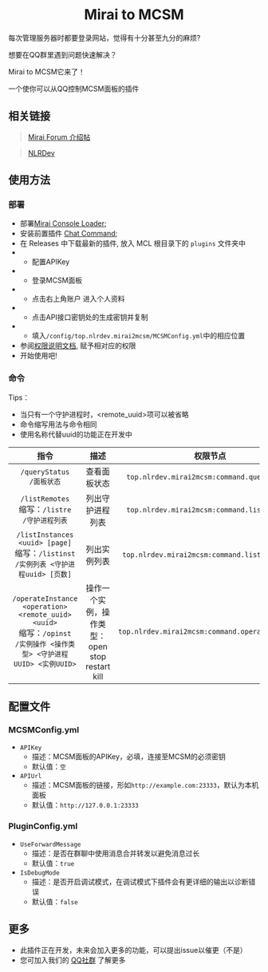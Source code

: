 <center><h1>Mirai to MCSM</h1></center>

每次管理服务器时都要登录网站，觉得有十分甚至九分的麻烦?

想要在QQ群里遇到问题快速解决？

Mirai to MCSM它来了！

一个使你可以从QQ控制MCSM面板的插件

## 相关链接
> [Mirai Forum 介绍帖](https://mirai.mamoe.net/topic/2400/mirai2mcsm-%E6%8F%90%E4%BE%9Bmirai%E5%AF%B9%E6%8E%A5mcsm%E9%9D%A2%E6%9D%BF%E7%9A%84%E6%8F%92%E4%BB%B6)

> [NLRDev](https://www.nlrdev.top)
## 使用方法
### 部署
- 部署[Mirai Console Loader](https://github.com/iTXTech/mirai-console-loader);
- 安装前置插件 [Chat Command](https://github.com/project-mirai/chat-command);
- 在 Releases 中下载最新的插件, 放入 MCL 根目录下的 `plugins` 文件夹中
- - 配置APIKey
- - 登录MCSM面板
- - 点击右上角账户 进入个人资料
- - 点击API接口密钥处的生成密钥并复制
- - 填入`/config/top.nlrdev.mirai2mcsm/MCSMConfig.yml`中的相应位置
- 参阅[权限说明文档](https://docs.mirai.mamoe.net/console/Permissions.html), 赋予相对应的权限
- 开始使用吧!
### 命令
Tips：
- 当只有一个守护进程时，<remote_uuid>项可以被省略
- 命令缩写用法与命令相同
- 使用名称代替uuid的功能正在开发中

|                                                      指令                                                       |                 描述                 |                      权限节点                       |
|:-------------------------------------------------------------------------------------------------------------:|:----------------------------------:|:-----------------------------------------------:|
|                                          `/queryStatus` <br>`/面板状态`                                           |               查看面板状态               |   `top.nlrdev.mirai2mcsm:command.querystatus`   |
|                                  `/listRemotes`<br>缩写：`/listre`<br>`/守护进程列表`                                  |              列出守护进程列表              |   `top.nlrdev.mirai2mcsm:command.listremotes`   |
|                 `/listInstances <uuid> [page]`<br> 缩写：`/listinst`<br>`/实例列表 <守护进程uuid> [页数]`                  |               列出实例列表               |  `top.nlrdev.mirai2mcsm:command.listinstances`  |
| `/operateInstance <operation> <remote_uuid> <uuid>` <br> 缩写：`/opinst` <br> `/实例操作 <操作类型> <守护进程UUID> <实例UUID>` | 操作一个实例，操作类型：open stop restart kill | `top.nlrdev.mirai2mcsm:command.operateinstance` |


## 配置文件
### MCSMConfig.yml

- `APIKey`
  - 描述：MCSM面板的APIKey，必填，连接至MCSM的必须密钥
  - 默认值：`空`
- `APIUrl`
  - 描述：MCSM面板的链接，形如`http://example.com:23333`，默认为本机面板
  - 默认值：`http://127.0.0.1:23333`
### PluginConfig.yml
- `UseForwardMessage`
  - 描述：是否在群聊中使用消息合并转发以避免消息过长
  - 默认值：`true`
- `IsDebugMode`
  - 描述：是否开启调试模式，在调试模式下插件会有更详细的输出以诊断错误
  - 默认值：`false`


## 更多
- 此插件正在开发，未来会加入更多的功能，可以提出issue以催更（不是）
- 您可加入我们的 [QQ社群](https://join.nlrdev.top/) 了解更多
